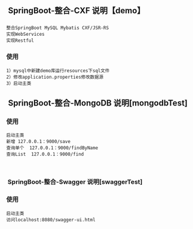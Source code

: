 
##  SpringBoot-整合-CXF 说明【demo】

### 
    整合SpringBoot MySQL Mybatis CXF/JSR-RS 
    实现WebServices
    实现Restful     
###  使用 
    1）mysql中新建demo库运行resources下sql文件
    2）修改application.properties修改数据源
    3）启动主类

##  SpringBoot-整合-MongoDB 说明[mongodbTest]

###  使用
    启动主类
    新增 127.0.0.1：9000/save
    查询单个  127.0.0.1：9000/findByName
    查询List  127.0.0.1：9000/find

    
###  SpringBoot-整合-Swagger 说明[swaggerTest]

###  使用

	启动主类
	访问localhost:8080/swagger-ui.html